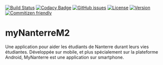 [![Build Status](https://travis-ci.com/sankarvijay/myNanterreM2.svg?branch=master)](https://travis-ci.org/sankarvijay/myNanterreM2)
[![Codacy Badge](https://api.codacy.com/project/badge/Grade/b55330b80abb423bac3057216091bb04)](https://www.codacy.com/manual/sankarvijay/myNanterreM2?utm_source=github.com&amp;utm_medium=referral&amp;utm_content=sankarvijay/myNanterreM2&amp;utm_campaign=Badge_Grade)
[![GitHub issues](https://img.shields.io/github/issues/sankarvijay/myNanterreM2.svg)](https://github.com/sankarvijay/myNanterreM2/issues)
[![License](https://img.shields.io/github/license/sankarvijay/myNanterreM2.svg?style=flat-square)](LICENSE)
[![Version](https://img.shields.io/github/release/sankarvijay/MyNanterreM2.svg?label=version&style=flat-square)](build.gradle)
[![Commitizen friendly](https://img.shields.io/badge/commitizen-friendly-brightgreen.svg)](http://commitizen.github.io/cz-cli/)

# myNanterreM2
Une application pour aider les étudiants de Nanterre durant leurs vies étudiantes. Développée sur mobile, et plus spécialement sur la plateforme Android, MyNanterre est une application sur smartphone.
